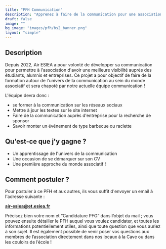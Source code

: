 ```yaml
---
title: "PFH Communication"
description: "Apprenez à faire de la communication pour une association étudiante ! !"
draft: false
image: ""
bg_image: "images/pfh/bs2_banner.png"
layout: "simple"
---
```


## Description
Depuis 2022, Air ESIEA a pour volonté de développer sa communication pour permettre à l'association d'avoir une meilleure visibilité auprès des étudiants, alumnis et entreprises.
Ce projet a pour objectif de faire de la formation autour de l'univers de la communication au sein du monde associatif et sera chapoté par notre actuelle équipe communication !

L'équipe devra donc :
- se former à la communication sur les réseaux sociaux
- Mettre à jour les textes sur le site internet
- Faire de la communication auprès d'entreprise pour la recherche de sponsor
- Savoir monter un événement de type barbecue ou raclette

## Qu'est-ce que j'y gagne ?
- Un apprentissage de l'univers de la communication
- Une occasion de se démarquer sur son CV
- Une première approche du monde associatif !

## Comment postuler ?
Pour postuler à ce PFH et aux autres, ils vous suffit d'envoyer un email à
l'adresse suivante : 

**air-esiea@et.esiea.fr**

Précisez bien votre nom et “Candidature PFG” dans l’objet du mail ; vous pouvez ensuite détailler le PFH auquel vous voulez candidater, et toutes les informations potentiellement utiles, ainsi que toute question que vous auriez à son sujet.
Il est également possible de venir poser vos questions aux membres de l’association directement dans nos locaux à la Cave ou dans les couloirs de l’école !
